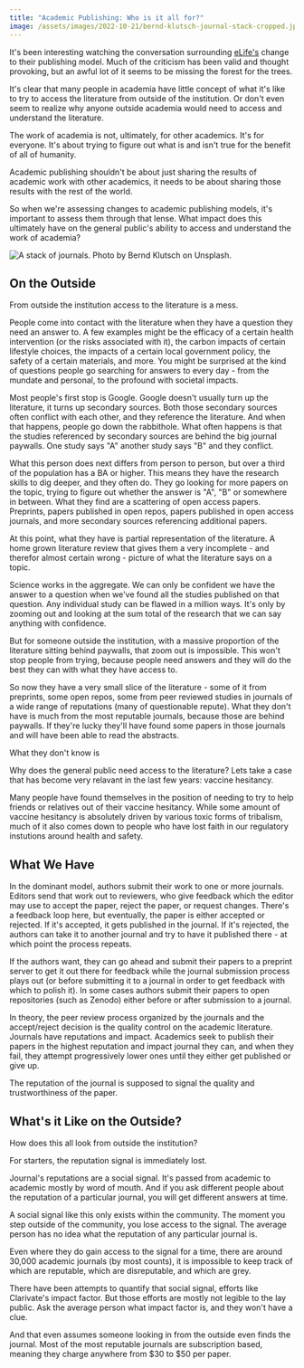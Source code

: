 ```yaml
---
title: "Academic Publishing: Who is it all for?"
image: /assets/images/2022-10-21/bernd-klutsch-journal-stack-cropped.jpg
---
```


It's been interesting watching the conversation surrounding
[eLife's](https://elifesciences.org/) change to their publishing model.  Much
of the criticism has been valid and thought provoking, but an awful lot of it
seems to be missing the forest for the trees.

It's clear that many people in academia have little concept of what it's like
to try to access the literature from outside of the institution. Or don't even
seem to realize why anyone outside academia would need to access and understand
the literature. 

The work of academia is not, ultimately, for other academics.  It's for
everyone.  It's about trying to figure out what is and isn't true for the
benefit of all of humanity. 

Academic publishing shouldn't be about just sharing the results of academic
work with other academics, it needs to be about sharing those results with the
rest of the world. 

So when we're assessing changes to academic publishing models, it's important
to assess them through that lense.  What impact does this ultimately have on
the general public's ability to access and understand the work of academia?

![A stack of journals.  Photo by Bernd Klutsch on Unsplash.](/assets/images/2022-10-21/bernd-klutsch-journal-stack-cropped.jpg)

## On the Outside

From outside the institution access to the literature is a mess.

People come into contact with the literature when they have a question they
need an answer to.  A few examples might be the efficacy of a certain health
intervention (or the risks associated with it), the carbon impacts of certain
lifestyle choices, the impacts of a certain local government policy, the safety
of a certain materials, and more.  You might be surprised at the kind of
questions people go searching for answers to every day - from the mundate and
personal, to the profound with societal impacts.

Most people's first stop is Google.  Google doesn't usually turn up the
literature, it turns up secondary sources.  Both those secondary sources often
conflict with each other, and they reference the literature.  And when that
happens, people go down the rabbithole.  What often happens is that the studies
referenced by secondary sources are behind the big journal paywalls.  One study
says "A" another study says "B" and they conflict.

What this person does next differs from person to person, but over a third of
the population has a BA or higher.  This means they have the research skills to
dig deeper, and they often do.  They go looking for more papers on the topic,
trying to figure out whether the answer is "A", "B" or somewhere in between.
What they find are a scattering of open access papers.  Preprints, papers
published in open repos, papers published in open access journals, and more
secondary sources referencing additional papers.

At this point, what they have is partial representation of the literature.  A
home grown literature review that gives them a very incomplete - and therefor
almost certain wrong - picture of what the literature says on a topic.

Science works in the aggregate.  We can only be confident we have the answer to
a question when we've found all the studies published on that question.  Any
individual study can be flawed in a million ways. It's only by zooming out and
looking at the sum total of the research that we can say anything with
confidence.

But for someone outside the institution, with a massive proportion of the
literature sitting behind paywalls, that zoom out is impossible.  This won't
stop people from trying, because people need answers and they will do the best
they can with what they have access to.

So now they have a very small slice of the literature - some of it from
preprints, some open repos, some from peer reviewed studies in journals of a
wide range of reputations (many of questionable repute).  What they don't have
is much from the most reputable journals, because those are behind paywalls.
If they're lucky they'll have found some papers in those journals and will have
been able to read the abstracts.

What they don't know is 



Why does the general public need access to the literature?  Lets take a case
that has become very relavant in the last few years: vaccine hesitancy.

Many people have found themselves in the position of needing to try to help
friends or relatives out of their vaccine hesitancy.  While some amount of
vaccine hesitancy is absolutely driven by various toxic forms of tribalism,
much of it also comes down to people who have lost faith in our regulatory
instutions around health and safety.



## What We Have

In the dominant model, authors submit their work to one or more journals.
Editors send that work out to reviewers, who give feedback which the editor may
use to accept the paper, reject the paper, or request changes.  There's a
feedback loop here, but eventually, the paper is either accepted or rejected.
If it's accepted, it gets published in the journal.  If it's rejected, the
authors can take it to another journal and try to have it published there - at
which point the process repeats.

If the authors want, they can go ahead and submit their papers to a preprint
server to get it out there for feedback while the journal submission process
plays out (or before submitting it to a journal in order to get feedback with
which to polish it).  In some cases authors submit their papers to open
repositories (such as Zenodo) either before or after submission to a journal.

In theory, the peer review process organized by the journals and the
accept/reject decision is the quality control on the academic literature.
Journals have reputations and impact.  Academics seek to publish their papers
in the highest reputation and impact journal they can, and when they fail, they
attempt progressively lower ones until they either get published or give up.

The reputation of the journal is supposed to signal the quality and
trustworthiness of the paper.

## What's it Like on the Outside?

How does this all look from outside the institution?

For starters, the reputation signal is immediately lost. 

Journal's reputations are a social signal.  It's passed from academic to
academic mostly by word of mouth. And if you ask different people about the
reputation of a particular journal, you will get different answers at time.

A social signal like this only exists within the community.  The moment
you step outside of the community, you lose access to the signal.  The average
person has no idea what the reputation of any particular journal is.

Even where they do gain access to the signal for a time, there are around
30,000 academic journals (by most counts), it is impossible to keep track of
which are reputable, which are disreputable, and which are grey.

There have been attempts to quantify that social signal, efforts like
Clarivate's impact factor.  But those efforts are mostly not legible to the lay
public.  Ask the average person what impact factor is, and they won't have a
clue.

And that even assumes someone looking in from the outside even finds the
journal.  Most of the most reputable journals are subscription based, meaning
they charge anywhere from $30 to $50 per paper. 


